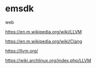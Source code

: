 # emsdk
web 


https://en.m.wikipedia.org/wiki/LLVM


https://en.m.wikipedia.org/wiki/Clang


https://llvm.org/

https://wiki.archlinux.org/index.php/LLVM




